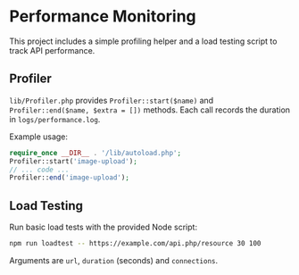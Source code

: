 # Performance Monitoring

This project includes a simple profiling helper and a load testing script to track API performance.

## Profiler

`lib/Profiler.php` provides `Profiler::start($name)` and `Profiler::end($name, $extra = [])` methods. Each call records the duration in `logs/performance.log`.

Example usage:
```php
require_once __DIR__ . '/lib/autoload.php';
Profiler::start('image-upload');
// ... code ...
Profiler::end('image-upload');
```

## Load Testing

Run basic load tests with the provided Node script:
```bash
npm run loadtest -- https://example.com/api.php/resource 30 100
```
Arguments are `url`, `duration` (seconds) and `connections`.
